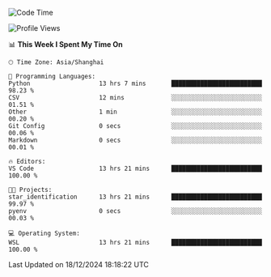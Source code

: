 <!--START_SECTION:waka-->
![Code Time](http://img.shields.io/badge/Code%20Time-2%2C154%20hrs%2011%20mins-blue)

![Profile Views](http://img.shields.io/badge/Profile%20Views-3-blue)

📊 **This Week I Spent My Time On** 

```text
🕑︎ Time Zone: Asia/Shanghai

💬 Programming Languages: 
Python                   13 hrs 7 mins       █████████████████████████   98.23 % 
CSV                      12 mins             ░░░░░░░░░░░░░░░░░░░░░░░░░   01.51 % 
Other                    1 min               ░░░░░░░░░░░░░░░░░░░░░░░░░   00.20 % 
Git Config               0 secs              ░░░░░░░░░░░░░░░░░░░░░░░░░   00.06 % 
Markdown                 0 secs              ░░░░░░░░░░░░░░░░░░░░░░░░░   00.01 % 

🔥 Editors: 
VS Code                  13 hrs 21 mins      █████████████████████████   100.00 % 

🐱‍💻 Projects: 
star_identification      13 hrs 21 mins      █████████████████████████   99.97 % 
pyenv                    0 secs              ░░░░░░░░░░░░░░░░░░░░░░░░░   00.03 % 

💻 Operating System: 
WSL                      13 hrs 21 mins      █████████████████████████   100.00 % 
```


 Last Updated on 18/12/2024 18:18:22 UTC
<!--END_SECTION:waka-->